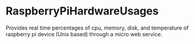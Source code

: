 # RaspberryPiHardwareUsages
Provides real time percentages of cpu, memory, disk, and temperature of raspberry pi device (Unix based) through a micro web service.
